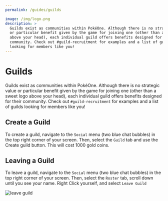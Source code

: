 ```yaml
---
permalink: /guides/guilds

image: /img/logo.png
description: >
  Guilds exist as communities within PokéOne. Although there is no strategic value
  or particular benefit given by the game for joining one (other than a sweet logo
  above your head), each individual guild offers benefits designed for their
  community. Check out #guild-recruitment for examples and a list of guilds
  looking for members like you!
---
```

# Guilds

Guilds exist as communities within PokéOne. Although there is no strategic value
or particular benefit given by the game for joining one (other than a sweet logo
above your head), each individual guild offers benefits designed for their
community. Check out `#guild-recruitment` for examples and a list of guilds
looking for members like you!

## Create a Guild

To create a guild, navigate to the `Social` menu (two blue chat bubbles) in the
top right corner of your screen. Then, select the `Guild` tab and use the Create
guild button. This will cost 1000 gold coins.

## Leaving a Guild

To leave a guild, navigate to the `Social` menu (two blue chat bubbles) in the
top right corner of your screen. Then, select the `Roster` tab, scroll down
until you see your name. Right Click yourself, and select `Leave Guild`

![leave guild](https://i.imgur.com/U1bHXky.png)
